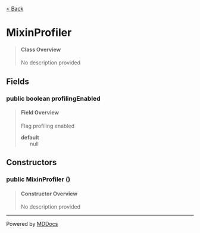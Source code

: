 [< Back](../README.md)
# MixinProfiler #
>#### Class Overview ####
>No description provided
## Fields ##
### public boolean profilingEnabled ###
>#### Field Overview ####
>Flag profiling enabled
>
>**default**<br />
>&nbsp;&nbsp;&nbsp;&nbsp;&nbsp;&nbsp;null
>
## Constructors ##
### public MixinProfiler () ###
>#### Constructor Overview ####
>No description provided
>

---
Powered by [MDDocs](https://github.com/VRCube/MDDocs)